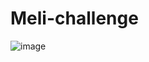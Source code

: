 # Meli-challenge
![image](https://github.com/user-attachments/assets/69eddb4b-46e5-4da5-8cbf-04504e548841)
